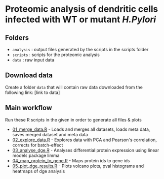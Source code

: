 # Proteomic analysis of dendritic cells infected with WT or mutant *H.Pylori*

## Folders

-   `analysis` : output files generated by the scripts in the scripts folder
-   `scripts` : scripts for the proteomic analysis
-   `data` : raw input data

## Download data

Create a folder `data` that will contain raw data downloaded from the following link: [link to data]

## Main workflow

Run these R scripts in the given in order to generate all files & plots

-   [01_merge_data.R](scripts/01_merge_data.R) - Loads and merges all datasets, loads meta data, saves merged dataset and meta data
-   [02_explore_data.R](scripts/02_explore_data.R) - Explores data with PCA and Pearson's correlation, corrects for batch-effect
-   [03_analyse_dge.R](scripts/03_analyse_dge.R) - Analyses differential protein expression using linear models package limma
-   [04_map_protein_to_gene.R](scripts/04_map_protein_to_gene.R) - Maps protein ids to gene ids
-   [05_plot_dge_results.R](scripts/05_plot_dge_results.R) - Plots volcano plots, pval histograms and heatmaps of dge analysis
